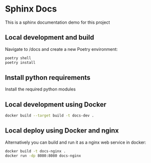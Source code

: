 # Sphinx Docs
This is a sphinx documentation demo for this project

## Local development and build
Navigate to /docs and create a new Poetry environment: 

```bash
poetry shell
poetry install
```

## Install python requirements
Install the required python modules

## Local development using Docker
```bash
docker build --target build -t docs-dev .
```

## Local deploy using Docker and nginx
Alternatively you can build and run it as a nginx web service in docker:
```bash
docker build -t docs-nginx .
docker run -dp 8080:8080 docs-nginx
```